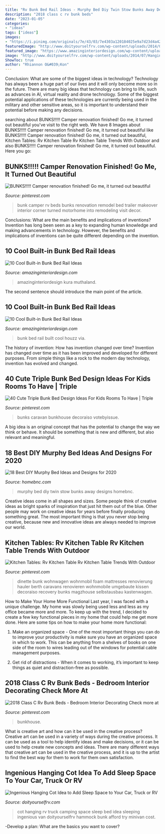 ```yaml
---
title: "Rv Bunk Bed Rail Ideas - Murphy Bed Diy Twin Stow Bunks Away Designs Homebnc"
description: "2018 class c rv bunk beds"
date: "2023-01-05"
categories:
- "ideas"
tags: ["ideas"]
images:
- "https://i.pinimg.com/originals/7e/43/03/7e4303a120184025e9a7d23d4a42bcf0.jpg"
featuredImage: "http://www.doityourselfrv.com/wp-content/uploads/2014/07/Hanging-cot-for-camping.jpg"
featured_image: "https://www.amazinginteriordesign.com/wp-content/uploads/2016/12/10-cool-built-in-bunk-bed-rail-ideas-2.jpg"
image: "http://www.doityourselfrv.com/wp-content/uploads/2014/07/Hanging-cot-for-camping.jpg"
ShowToc: true
author: "Rhiannon O&#039;Kon"
---
```



Conclusion: What are some of the biggest ideas in technology?
Technology has always been a huge part of our lives and it will only become more so in the future. There are many big ideas that technology can bring to life, such as advances in AI, virtual reality and drone technology. Some of the biggest potential applications of these technologies are currently being used in the military and other sensitive areas, so it is important to understand their potential before making any decisions.

	

		
searching about BUNKS!!!!! Camper renovation finished! Go me, it turned out beautiful you've visit to the right web. We have 8 Images about BUNKS!!!!! Camper renovation finished! Go me, it turned out beautiful like BUNKS!!!!! Camper renovation finished! Go me, it turned out beautiful, Kitchen Tables: Rv Kitchen Table Rv Kitchen Table Trends With Outdoor and also BUNKS!!!!! Camper renovation finished! Go me, it turned out beautiful. Here you go:
		
    
## BUNKS!!!!! Camper Renovation Finished! Go Me, It Turned Out Beautiful

<img loading=lazy src="https://i.pinimg.com/originals/df/0e/64/df0e644e5c7944ee4e9f49f07689a110.jpg" onerror="this.onerror=null;this.src='https://tse4.mm.bing.net/th?id=OIP.sPNM8bjlRTTZqyPY6BEe9gHaJ4&amp;pid=15.1';" alt="BUNKS!!!!! Camper renovation finished! Go me, it turned out beautiful">

_Source: pinterest.com_

>bunk camper rv beds bunks renovation remodel bed trailer makeover interior corner turned motorhome into remodeling visit decor. 

	

Conclusions: What are the main benefits and implications of inventions?
Invention has long been seen as a key to expanding human knowledge and making advancements in technology. However, the benefits and implications of inventions can be quite different depending on the invention.

    
## 10 Cool Built-in Bunk Bed Rail Ideas

<img loading=lazy src="https://www.amazinginteriordesign.com/wp-content/uploads/2016/12/10-cool-built-in-bunk-bed-rail-ideas-2.jpg" onerror="this.onerror=null;this.src='https://tse4.mm.bing.net/th?id=OIP.3DnazVh4JRtM7u9lhk7puAHaKq&amp;pid=15.1';" alt="10 Cool Built-in Bunk Bed Rail Ideas">

_Source: amazinginteriordesign.com_

>amazinginteriordesign kura muthaland. 

	

The second sentence should introduce the main point of the article.

    
## 10 Cool Built-in Bunk Bed Rail Ideas

<img loading=lazy src="http://www.amazinginteriordesign.com/wp-content/uploads/2016/12/10-cool-built-in-bunk-bed-rail-ideas-9.jpg" onerror="this.onerror=null;this.src='https://tse4.mm.bing.net/th?id=OIP.IqYV_yf5sJmYabKvw1-E1gHaLC&amp;pid=15.1';" alt="10 Cool Built-in Bunk Bed Rail Ideas">

_Source: amazinginteriordesign.com_

>bunk bed rail built cool houzz via. 

	

The history of invention: How has invention changed over time?
Invention has changed over time as it has been improved and developed for different purposes. From simple things like a rock to the modern day technology, invention has evolved and changed.

    
## 40 Cute Triple Bunk Bed Design Ideas For Kids Rooms To Have | Triple

<img loading=lazy src="https://i.pinimg.com/originals/7e/43/03/7e4303a120184025e9a7d23d4a42bcf0.jpg" onerror="this.onerror=null;this.src='https://tse2.mm.bing.net/th?id=OIP.CeXb1x_TdgxIPLNg2EWt6gHaJ3&amp;pid=15.1';" alt="40 Cute Triple Bunk Bed Design Ideas For Kids Rooms To Have | Triple">

_Source: pinterest.com_

>bunks caravan bunkhouse decoraiso votebyissue. 

	

A big idea is an original concept that has the potential to change the way we think or behave. It should be something that is new and different, but also relevant and meaningful.

    
## 18 Best DIY Murphy Bed Ideas And Designs For 2020

<img loading=lazy src="https://homebnc.com/homeimg/2017/07/05-diy-murphy-bed-ideas-homebnc.jpeg" onerror="this.onerror=null;this.src='https://tse1.mm.bing.net/th?id=OIP.QtbMbfvreAo-w8amLiwnxQHaFj&amp;pid=15.1';" alt="18 Best DIY Murphy Bed Ideas and Designs for 2020">

_Source: homebnc.com_

>murphy bed diy twin stow bunks away designs homebnc. 

	

Creative ideas come in all shapes and sizes. Some people think of creative ideas as bright sparks of inspiration that just hit them out of the blue. Other people may work on creative ideas for years before finally producing something great. The most important thing is that you never stop being creative, because new and innovative ideas are always needed to improve our world.

    
## Kitchen Tables: Rv Kitchen Table Rv Kitchen Table Trends With Outdoor

<img loading=lazy src="https://i.pinimg.com/736x/3c/7e/ed/3c7eed9a147d2d45ab59e85dfc637146.jpg" onerror="this.onerror=null;this.src='https://tse4.mm.bing.net/th?id=OIP.5QCSTzty7DzfGefwU55pdwHaE7&amp;pid=15.1';" alt="Kitchen Tables: Rv Kitchen Table Rv Kitchen Table Trends With Outdoor">

_Source: pinterest.com_

>dinette bunk wohnwagen wohnmobil foam mattresses renovierung hauler berth caravans renovieren wohnmobile umgebaute kissen decoraiso recovery bunks magzhouse selbstausbau kastenwagen. 

	

How to Make Your Home More Functional
Last year, I was faced with a unique challenge. My home was slowly being used less and less as my office became more and more. To keep up with the trend, I decided to create a few key functional pieces in my home that could help me get more done. Here are some tips on how to make your home more functional: 
1. Make an organized space - One of the most important things you can do to improve your productivity is make sure you have an organized space in which to work. This can be anything from a shelves of books on one side of the room to wires leading out of the windows for potential cable management purposes. 

2. Get rid of distractions - When it comes to working, it’s important to keep things as quiet and distraction-free as possible.

    
## 2018 Class C Rv Bunk Beds - Bedroom Interior Decorating Check More At

<img loading=lazy src="https://i.pinimg.com/originals/45/69/87/456987639fc3580fba672fd5189dc9c9.jpg" onerror="this.onerror=null;this.src='https://tse2.mm.bing.net/th?id=OIP.vCQLJRtReetAPMLjWa8hSgHaE8&amp;pid=15.1';" alt="2018 Class C Rv Bunk Beds - Bedroom Interior Decorating Check more at">

_Source: pinterest.com_

>bunkhouse. 

	

What is creative art and how can it be used in the creative process?
Creative art can be used in a variety of ways during the creative process. It can be used as a tool to help identify ideas and make decisions, or it can be used to help create new concepts and ideas. There are many different ways that creative art can be used in the creative process, and it is up to the artist to find the best way for them to work for them own satisfaction.

    
## Ingenious Hanging Cot Idea To Add Sleep Space To Your Car, Truck Or RV

<img loading=lazy src="http://www.doityourselfrv.com/wp-content/uploads/2014/07/Hanging-cot-for-camping.jpg" onerror="this.onerror=null;this.src='https://tse1.mm.bing.net/th?id=OIP.fVNLJH9ydNuo8UhdZ6Wx1wHaDD&amp;pid=15.1';" alt="Ingenious Hanging Cot Idea to Add Sleep Space to Your Car, Truck or RV">

_Source: doityourselfrv.com_

>cot hanging rv truck camping space sleep bed idea sleeping ingenious van doityourselfrv hammock bunk afford try minivan cost. 

	

-Develop a plan: What are the basics you want to cover?

